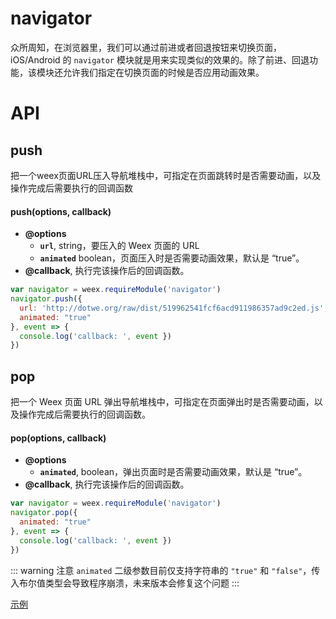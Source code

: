 # navigator

众所周知，在浏览器里，我们可以通过前进或者回退按钮来切换页面，iOS/Android 的 `navigator` 模块就是用来实现类似的效果的。除了前进、回退功能，该模块还允许我们指定在切换页面的时候是否应用动画效果。

# API

## push

把一个weex页面URL压入导航堆栈中，可指定在页面跳转时是否需要动画，以及操作完成后需要执行的回调函数

#### push(options, callback)

* **@options**
  * **`url`**, string，要压入的 Weex 页面的 URL
  * **`animated`** boolean，页面压入时是否需要动画效果，默认是 “true”。
* **@callback**, 执行完该操作后的回调函数。

```javascript
var navigator = weex.requireModule('navigator')
navigator.push({
  url: 'http://dotwe.org/raw/dist/519962541fcf6acd911986357ad9c2ed.js',
  animated: "true"
}, event => {
  console.log('callback: ', event })
})
```

## pop

把一个 Weex 页面 URL 弹出导航堆栈中，可指定在页面弹出时是否需要动画，以及操作完成后需要执行的回调函数。

#### pop(options, callback)

* **@options**
  * **`animated`**, boolean，弹出页面时是否需要动画效果，默认是 “true”。
* **@callback**, 执行完该操作后的回调函数。

```javascript
var navigator = weex.requireModule('navigator')
navigator.pop({
  animated: "true"
}, event => {
  console.log('callback: ', event })
})
```
::: warning 注意
`animated` 二级参数目前仅支持字符串的 `"true"` 和 `"false"`，传入布尔值类型会导致程序崩溃，未来版本会修复这个问题
:::

[示例](http://dotwe.org/vue/5546f1dbd7537a6729cb03c687e885a8)
